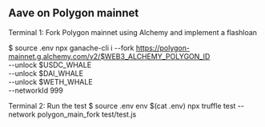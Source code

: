 
## Aave on Polygon mainnet 

Terminal 1: Fork Polygon mainnet using Alchemy and implement a flashloan

$ source .env
npx ganache-cli i --fork https://polygon-mainnet.g.alchemy.com/v2/$WEB3_ALCHEMY_POLYGON_ID \
--unlock $USDC_WHALE \
--unlock $DAI_WHALE \
--unlock $WETH_WHALE \
--networkId 999


Terminal 2: Run the test
$ source .env
env $(cat .env) npx truffle test --network polygon_main_fork test/test.js